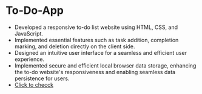 # To-Do-App
* Developed a responsive to-do list website using HTML, CSS, and JavaScript.
* Implemented essential features such as task addition, completion marking, and deletion directly on the client side.
* Designed an intuitive user interface for a seamless and efficient user experience.
* Implemented secure and efficient local browser data storage, enhancing the to-do website's responsiveness and enabling seamless data persistence for users.
* [Click to checck](https://yuvi9186.github.io/To-Do-App/)


